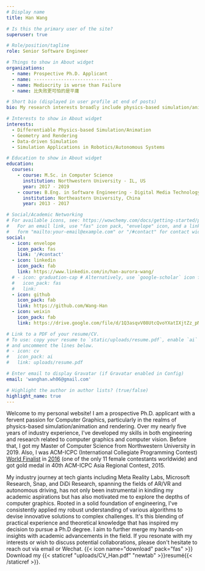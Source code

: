 ```yaml
---
# Display name
title: Han Wang

# Is this the primary user of the site?
superuser: true

# Role/position/tagline
role: Senior Software Engineer

# Things to show in About widget
organizations:
  - name: Prospective Ph.D. Applicant
  - name: -----------------------------
  - name: Mediocrity is worse than Failure
  - name: 比失败更可怕的是平庸

# Short bio (displayed in user profile at end of posts)
bio: My research interests broadly include physics-based simulation/animation, rendering and application of computer graphics.

# Interests to show in About widget
interests:
  - Differentiable Physics-based Simulation/Animation
  - Geometry and Rendering 
  - Data-driven Simulation
  - Simulation Applications in Robotics/Autonomous Systems

# Education to show in About widget
education:
  courses:
    - course: M.Sc. in Computer Science
      institution: Northwestern University - IL, US
      year: 2017 - 2019
    - course: B.Eng. in Software Engineering - Digital Media Technology track
      institution: Northeastern University, China
      year: 2013 - 2017

# Social/Academic Networking
# For available icons, see: https://wowchemy.com/docs/getting-started/page-builder/#icons
#   For an email link, use "fas" icon pack, "envelope" icon, and a link in the
#   form "mailto:your-email@example.com" or "/#contact" for contact widget.
social:
  - icon: envelope
    icon_pack: fas
    link: '/#contact'
  - icon: linkedin
    icon_pack: fab
    link: https://www.linkedin.com/in/han-aurora-wang/
  # - icon: graduation-cap # Alternatively, use `google-scholar` icon from `ai` icon pack
  #   icon_pack: fas
  #   link: 
  - icon: github
    icon_pack: fab
    link: https://github.com/Wang-Han
  - icon: weixin
    icon_pack: fab
    link: https://drive.google.com/file/d/1Q3asqvV08UtcQvoYXatIXjtZz_pMX1Hc/view?usp=sharing

# Link to a PDF of your resume/CV.
# To use: copy your resume to `static/uploads/resume.pdf`, enable `ai` icons in `params.toml`,
# and uncomment the lines below.
# - icon: cv
#   icon_pack: ai
#   link: uploads/resume.pdf

# Enter email to display Gravatar (if Gravatar enabled in Config)
email: 'wanghan.wh06@gmail.com'

# Highlight the author in author lists? (true/false)
highlight_name: true
---
```


Welcome to my personal website! I am a prospective Ph.D. applicant with a fervent passion for Computer Graphics, particularly in the realms of physics-based simulation/animation and rendering. Over my nearly five years of industry experience, I've developed my skills in both engineering and research related to computer graphics and computer vision. Before that, I got my Master of Computer Science from Northwestern University in 2019. Also, I was ACM-ICPC (International Collegiate Programming Contest) [World Finalist](https://www.youtube.com/watch?v=2BBCW6bDhyU&t=297s) in [2016](https://drive.google.com/file/d/17pR2xrvc206Avb-9Y6KLRZuTfGP2Mt55/view?usp=sharing) (one of the only 11 female contestants worldwide) and got gold medal in 40th ACM-ICPC Asia Regional Contest, 2015.


My industry journey at tech giants including Meta Reality Labs, Microsoft Research, Snap, and DiDi Research, spanning the fields of AR/VR and autonomous driving, has not only been instrumental in kindling my academic aspirations but has also motivated me to explore the depths of computer graphics. Rooted in a solid foundation of engineering, I've consistently applied my robust understanding of various algorithms to devise innovative solutions to complex challenges. It's this blending of practical experience and theoretical knowledge that has inspired my decision to pursue a Ph.D degree. I aim to further merge my hands-on insights with academic advancements in the field. If you resonate with my interests or wish to discuss potential collaborations, please don't hesitate to reach out via email or Wechat.
{{< icon name="download" pack="fas" >}} Download my {{< staticref "uploads/CV_Han.pdf" "newtab" >}}resumé{{< /staticref >}}.
